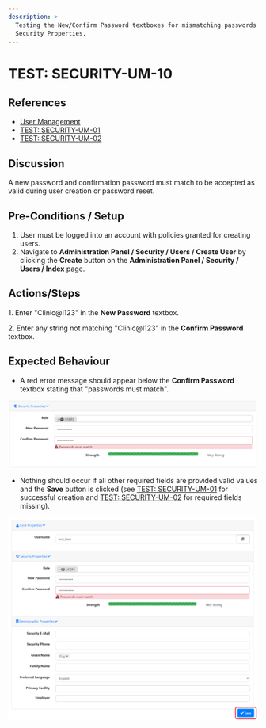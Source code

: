 ```yaml
---
description: >-
  Testing the New/Confirm Password textboxes for mismatching passwords from
  Security Properties.
---
```


# TEST: SECURITY-UM-10

## References

* [User Management](../../../../../operations/security-administration/user-management.md)
* [TEST: SECURITY-UM-01](test-security-um-01.md)
*  [TEST: SECURITY-UM-02](test-security-um-02.md)

## Discussion

A new password and confirmation password must match to be accepted as valid during user creation or password reset.

## Pre-Conditions / Setup

1. User must be logged into an account with policies granted for creating users.
2. Navigate to **Administration Panel / Security / Users / Create User** by clicking the **Create** button on the **Administration Panel / Security / Users / Index** page.

## Actions/Steps

1\. Enter "Clinic@l123" in the **New Password** textbox.

2\. Enter any string not matching "Clinic@l123" in the **Confirm Password** textbox.

## Expected Behaviour

* A red error message should appear below the **Confirm Password** textbox stating that "passwords must match". 

![](<../../../../../../.gitbook/assets/image (74).png>)

* Nothing should occur if all other required fields are provided valid values and the **Save** button is clicked (see [TEST: SECURITY-UM-01](test-security-um-01.md) for successful creation and [TEST: SECURITY-UM-02](test-security-um-02.md) for required fields missing).

![](<../../../../../../.gitbook/assets/image (134).png>)
